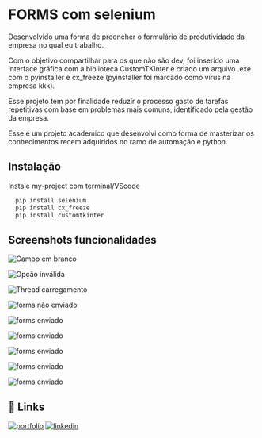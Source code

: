 
# FORMS com selenium

Desenvolvido uma forma de preencher o formulário de produtividade da empresa no qual eu trabalho.

Com o objetivo compartilhar para os que não são dev, foi inserido uma interface gráfica com a biblioteca CustomTKinter e criado um arquivo .exe com o pyinstaller e cx_freeze (pyinstaller foi marcado como vírus na empresa kkk).

Esse projeto tem por finalidade reduzir o processo gasto de tarefas repetitivas com base em problemas mais comuns, identificado pela gestão da empresa.

Esse é um projeto academico que desenvolvi como forma de masterizar os conhecimentos recem adquiridos no ramo de automação e python.




## Instalação

Instale my-project com terminal/VScode

```bash
  pip install selenium
  pip install cx_freeze
  pip install customtkinter
```
    
## Screenshots funcionalidades

![Campo em branco](https://github.com/irlan24/automacoes_WEB/blob/master/aut_display/funcionamento_img/campo_em_branco.png)

![Opção inválida](https://github.com/irlan24/automacoes_WEB/blob/master/aut_display/funcionamento_img/opcao_invalida.png)

![Thread carregamento](https://github.com/irlan24/automacoes_WEB/blob/master/aut_display/funcionamento_img/thread_carregamento.png)

![forms não enviado](https://github.com/irlan24/automacoes_WEB/blob/master/aut_display/funcionamento_img/forms_nao_enviado.png)

![forms enviado](https://github.com/irlan24/automacoes_WEB/blob/master/aut_display/funcionamento_img/forms_enviado.png)

![forms enviado](https://github.com/irlan24/automacoes_WEB/blob/master/aut_display/funcionamento_img/att_nova_coluna.png)

![forms enviado](https://github.com/irlan24/automacoes_WEB/blob/master/aut_display/funcionamento_img/att_terceira_coluna_0.png)

![forms enviado](https://github.com/irlan24/automacoes_WEB/blob/master/aut_display/funcionamento_img/att_terceira_coluna_1.png)

![forms enviado](https://github.com/irlan24/automacoes_WEB/blob/master/aut_display/funcionamento_img/att_terceira_coluna_2.png)


## 🔗 Links
[![portfolio](https://img.shields.io/badge/my_portfolio-000?style=for-the-badge&logo=ko-fi&logoColor=white)](https://github.com/irlan24?tab=repositories)
[![linkedin](https://img.shields.io/badge/linkedin-0A66C2?style=for-the-badge&logo=linkedin&logoColor=white)](https://www.linkedin.com/in/irlan24/)



